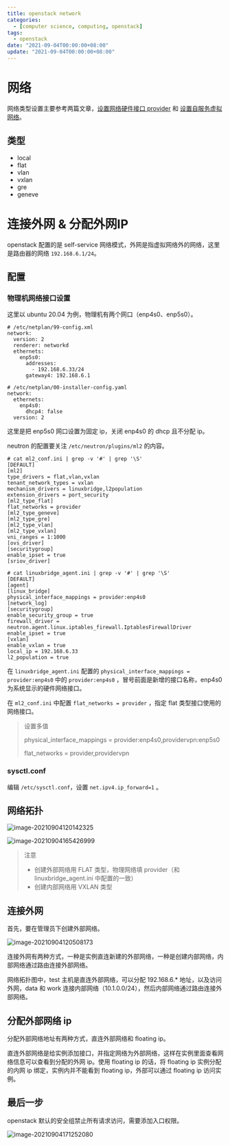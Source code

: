 ```yaml
---
title: openstack network
categories: 
  - [computer science, computing, openstack]
tags:
  - openstack
date: "2021-09-04T00:00:00+08:00"
update: "2021-09-04T00:00:00+08:00"
---
```


# 网络

网络类型设置主要参考两篇文章，[设置网络硬件接口 provider](https://docs.openstack.org/install-guide/launch-instance-networks-provider.html#launch-instance-networks-provider) 和 [设置自服务虚拟网络](https://docs.openstack.org/install-guide/launch-instance-networks-selfservice.html)。

## 类型

- local
- flat
- vlan
- vxlan
- gre
- geneve

# 连接外网 & 分配外网IP

openstack 配置的是 self-service 网络模式，外网是指虚拟网络外的网络，这里是路由器的网络 `192.168.6.1/24`。

## 配置

### 物理机网络接口设置

这里以 ubuntu 20.04 为例，物理机有两个网口（enp4s0、enp5s0）。

```shell
# /etc/netplan/99-config.xml
network:
  version: 2
  renderer: networkd
  ethernets:
    enp5s0:
      addresses:
        - 192.168.6.33/24
      gateway4: 192.168.6.1
      
# /etc/netplan/00-installer-config.yaml
network:
  ethernets:
    enp4s0:
      dhcp4: false
  version: 2
```

这里是把 enp5s0 网口设置为固定 ip，关闭 enp4s0 的 dhcp 且不分配 ip。

neutron 的配置要关注 `/etc/neutron/plugins/ml2` 的内容。

```shell
# cat ml2_conf.ini | grep -v '#' | grep '\S'
[DEFAULT]
[ml2]
type_drivers = flat,vlan,vxlan
tenant_network_types = vxlan
mechanism_drivers = linuxbridge,l2population
extension_drivers = port_security
[ml2_type_flat]
flat_networks = provider
[ml2_type_geneve]
[ml2_type_gre]
[ml2_type_vlan]
[ml2_type_vxlan]
vni_ranges = 1:1000
[ovs_driver]
[securitygroup]
enable_ipset = true
[sriov_driver]

# cat linuxbridge_agent.ini | grep -v '#' | grep '\S'
[DEFAULT]
[agent]
[linux_bridge]
physical_interface_mappings = provider:enp4s0
[network_log]
[securitygroup]
enable_security_group = true
firewall_driver = neutron.agent.linux.iptables_firewall.IptablesFirewallDriver
enable_ipset = true
[vxlan]
enable_vxlan = true
local_ip = 192.168.6.33
l2_population = true
```

在 `linuxbridge_agent.ini` 配置的 `physical_interface_mappings = provider:enp4s0` 中的 `provider:enp4s0` ，冒号前面是新增的接口名称，enp4s0 为系统显示的硬件网络接口。

在 `ml2_conf.ini` 中配置 `flat_networks = provider` ，指定 flat 类型接口使用的网络接口。

> 设置多值
>
> physical_interface_mappings = provider:enp4s0,providervpn:enp5s0
>
> flat_networks = provider,providervpn

### sysctl.conf

编辑 `/etc/sysctl.conf`，设置 `net.ipv4.ip_forward=1` 。

## 网络拓扑

![image-20210904120142325](network/image-20210904120142325.png)

![image-20210904165426999](network/image-20210904165426999.png)

> 注意
>
> - 创建外部网络用 FLAT 类型，物理网络填 provider（和 linuxbridge_agent.ini 中配置的一致）
> - 创建内部网络用 VXLAN 类型

## 连接外网

首先，要在管理员下创建外部网络。

![image-20210904120508173](network/image-20210904120508173.png)

连接外网有两种方式，一种是实例直连新建的外部网络，一种是创建内部网络，内部网络通过路由连接外部网络。

网络拓扑图中，test 主机是直连外部网络，可以分配 192.168.6.* 地址，以及访问外网，data 和 work 连接内部网络（10.1.0.0/24），然后内部网络通过路由连接外部网络。

## 分配外部网络 ip

 分配外部网络地址有两种方式，直连外部网络和 floating ip。

直连外部网络是给实例添加接口，并指定网络为外部网络，这样在实例里面查看网络信息可以查看到分配的外网 ip。使用 floating ip 的话，将 floating ip 实例分配的内网 ip 绑定，实例内并不能看到 floating ip，外部可以通过 floating ip 访问实例。

## 最后一步

openstack 默认的安全组禁止所有请求访问，需要添加入口权限。

![image-20210904171252080](network/image-20210904171252080.png)


